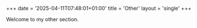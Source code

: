 +++
date = '2025-04-11T07:48:01+01:00'
title = 'Other'
layout = 'single'
+++

Welcome to my other section.
